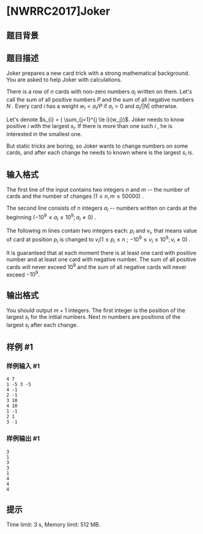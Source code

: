 # [NWRRC2017]Joker

## 题目背景



## 题目描述



Joker prepares a new card trick with a strong mathematical background. You are asked to help Joker with calculations.

There is a row of $n$ cards with non-zero numbers $a_{i}$ written on them. Let's call the sum of all positive numbers $P$ and the sum of all negative numbers $N$ . Every card $i$ has a weight $w_{i} = a_{i}/P$ if $a_{i} > 0$ and $a_{i}/|N|$ otherwise.

Let's denote $s_{i} = ( \sum_{j=1}^{j \le i}{w_j})$. Joker needs to know positive $i$ with the largest $s_{i}.$ If there is more than one such $i$ , he is interested in the smallest one.

But static tricks are boring, so Joker wants to change numbers on some cards, and after each change he needs to known where is the largest $s_{i}$ is.



## 输入格式



The first line of the input contains two integers $n$ and $m$ -- the number of cards and the number of changes $(1 \le n , m \le 50 000)$ .

The second line consists of $n$ integers $a_{i}$ -- numbers written on cards at the beginning $(−10^{9} \le a_{i} \le 10^{9}; a_{i} ≠ 0)$ .

The following $m$ lines contain two integers each: $p_{i}$ and $v_{i},$ that means value of card at position $p_{i}$ is changed to $v_{i} (1 \le p_{i} \le n$ ; $−10^{9} \le v_{i} \le 10^{9}; v_{i} ≠ 0)$ .

It is guaranteed that at each moment there is at least one card with positive number and at least one card with negative number. The sum of all positive cards will never exceed $10^{9}$ and the sum of all negative cards will never exceed $−10^{9}.$



## 输出格式



You should output $m+1$ integers. The first integer is the position of the largest $s_{i}$ for the initial numbers. Next $m$ numbers are positions of the largest $s_{i}$ after each change.



## 样例 #1

### 样例输入 #1
```
4 7
1 -5 3 -5
4 -1
2 -1
3 10
4 10
1 -1
2 1
3 -1
```

### 样例输出 #1

```
3
1
3
3
1
4
4
4
```

## 提示

Time limit: 3 s, Memory limit: 512 MB. 


